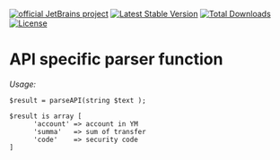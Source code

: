 [![official JetBrains project](http://jb.gg/badges/official.svg)](https://confluence.jetbrains.com/display/ALL/JetBrains+on+GitHub) [![Latest Stable Version](https://poser.pugx.org/jetbrains/phpstorm-workshop/v/stable.png)](https://packagist.org/packages/jetbrains/phpstorm-workshop) [![Total Downloads](https://poser.pugx.org/jetbrains/phpstorm-workshop/downloads.png)](https://packagist.org/packages/jetbrains/phpstorm-workshop) [![License](https://poser.pugx.org/jetbrains/phpstorm-workshop/license.png)](https://packagist.org/packages/jetbrains/phpstorm-workshop)

# API specific parser function

*Usage:*

       
    $result = parseAPI(string $text );
   
    $result is array [
          'account' => account in YM
          'summa'   => sum of transfer
          'code'    => security code
    ]



